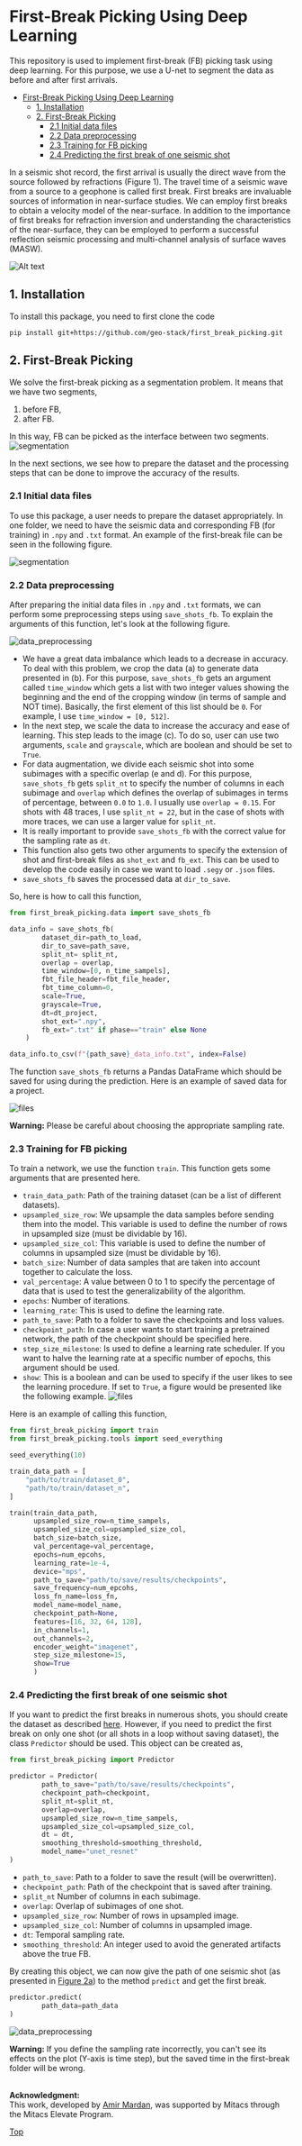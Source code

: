 <a id="top"></a>
# First-Break Picking Using Deep Learning

This repository is used to implement first-break (FB) picking task using deep learning. 
For this purpose, we use a U-net to segment the data as before and after first arrivals.

- [First-Break Picking Using Deep Learning](#first-break-picking-using-deep-learning)
  - [1. Installation](#1-installation)
  - [2. First-Break Picking](#2-first-break-picking)
    - [2.1 Initial data files](#21-initial-data-files)
    - [2.2 Data preprocessing](#22-data-preprocessing)
    - [2.3 Training for FB picking](#23-training-for-fb-picking)
    - [2.4 Predicting the first break of one seismic shot](#24-predicting-the-first-break-of-one-seismic-shot)

In a seismic shot record, the first arrival is usually the direct wave from the source followed by refractions (Figure 1). The travel time of a seismic wave from a source to a geophone is called first break. First breaks are invaluable sources of information in near-surface studies. We can employ first breaks to obtain a velocity model of the near-surface. In addition to the importance of first breaks for refraction inversion and understanding the characteristics of the near-surface, they can be employed to perform a successful reflection seismic processing and multi-channel analysis of surface waves (MASW).

![Alt text](./readme_files/waves.png)
  
## 1. Installation
To install this package, you need to first clone the code
```console
pip install git+https://github.com/geo-stack/first_break_picking.git
```

## 2. First-Break Picking
We solve the first-break picking as a segmentation problem. It means that we have two segments, 
1. before FB,
2. after FB.
   
In this way, FB can be picked as the interface between two segments.
![segmentation](./readme_files/fb_introducing_fb_segmentation.png)

In the next sections, we see how to prepare the dataset and the processing steps that can be done to improve the accuracy of the results.

### 2.1 Initial data files
To use this package, a user needs to prepare the dataset appropriately.
In one folder, we need to have the seismic data and corresponding FB (for training) in `.npy` and `.txt` format.
An example of the first-break file can be seen in the following figure.

![segmentation](./readme_files/fb_data.png)


### 2.2 Data preprocessing
After preparing the initial data files in `.npy` and `.txt` formats, we can perform some preprocessing steps using `save_shots_fb`. To explain the arguments of this function, let's look at the following figure.

<a id="Figure2"></a>
![data_preprocessing](./readme_files/fb_data_preparing.png)

- We have a great data imbalance which leads to a decrease in accuracy. To deal with this problem, we crop the data (a) to generate data presented in (b). For this purpose, `save_shots_fb` gets an argument called `time_window` which gets a list with two integer values showing the beginning and the end of the cropping window (in terms of sample and NOT time). Basically, the first element of this list should be `0`. For example, I use `time_window = [0, 512]`. 
- In the next step, we scale the data to increase the accuracy and ease of learning. This step leads to the image (c). To do so, user can use two arguments, `scale` and `grayscale`, which are boolean and should be set to `True`.
- For data augmentation, we divide each seismic shot into some subimages with a specific overlap (e and d). For this purpose, `save_shots_fb` gets `split_nt` to specify the number of columns in each subimage and `overlap` which defines the overlap of subimages in terms of percentage, between `0.0` to `1.0`. I usually use `overlap = 0.15`. For shots with 48 traces, I use `split_nt = 22`, but in the case of shots with more traces, we can use a larger value for `split_nt`.
- It is really important to provide `save_shots_fb` with the correct value for the sampling rate as `dt`.
- This function also gets two other arguments to specify the extension of shot and first-break files as `shot_ext` and `fb_ext`. This can be used to develop the code easily in case we want to load `.segy` or `.json` files.
- `save_shots_fb` saves the processed data at `dir_to_save`. 


So, here is how to call this function,

```Python
from first_break_picking.data import save_shots_fb

data_info = save_shots_fb(
        dataset_dir=path_to_load,
        dir_to_save=path_save,
        split_nt= split_nt,
        overlap = overlap,
        time_window=[0, n_time_sampels],
        fbt_file_header=fbt_file_header,
        fbt_time_column=0,
        scale=True,
        grayscale=True,
        dt=dt_project,
        shot_ext=".npy",
        fb_ext=".txt" if phase=="train" else None
    )

data_info.to_csv(f"{path_save}_data_info.txt", index=False)
```
The function `save_shots_fb` returns a Pandas DataFrame which should be saved for using during the prediction.
Here is an example of saved data for a project.

![files](./readme_files/fb_preprocessed_data.png)

<div class="alert alert-block alert-warning">
<b>Warning:</b> Please be careful about choosing the appropriate sampling rate.
</div>

### 2.3 Training for FB picking
To train a network, we use the function `train`. This function gets some arguments that are presented here.
- `train_data_path`: Path of the training dataset (can be a list of different datasets).
- `upsampled_size_row`: We upsample the data samples before sending them into the model. This variable is used to define the number of rows in upsampled size (must be dividable by 16).
- `upsampled_size_col`: This variable is used to define the number of columns in upsampled size (must be dividable by 16).
- `batch_size`: Number of data samples that are taken into account together to calculate the loss.
- `val_percentage`: A value between 0 to 1 to specify the percentage of data that is used to test the generalizability of the algorithm.
- `epochs`: Number of iterations.
- `learning_rate`: This is used to define the learning rate.
- `path_to_save`: Path to a folder to save the checkpoints and loss values.
- `checkpoint_path`: In case a user wants to start training a pretrained network, the path of the checkpoint should be specified here.
- `step_size_milestone`: Is used to define a learning rate scheduler. If you want to halve the learning rate at a specific number of epochs, this argument should be used.
- `show`: This is a boolean and can be used to specify if the user likes to see the learning procedure. If set to `True`, a figure would be presented like the following example.
![files](./readme_files/fb_train.gif)

Here is an example of calling this function,
```Python
from first_break_picking import train
from first_break_picking.tools import seed_everything

seed_everything(10)

train_data_path = [
    "path/to/train/dataset_0",
    "path/to/train/dataset_n",
]

train(train_data_path, 
      upsampled_size_row=n_time_sampels,
      upsampled_size_col=upsampled_size_col,
      batch_size=batch_size, 
      val_percentage=val_percentage,
      epochs=num_epcohs, 
      learning_rate=1e-4, 
      device="mps",
      path_to_save="path/to/save/results/checkpoints",
      save_frequency=num_epcohs,
      loss_fn_name=loss_fn,
      model_name=model_name,
      checkpoint_path=None,
      features=[16, 32, 64, 128],
      in_channels=1,
      out_channels=2,
      encoder_weight="imagenet",
      step_size_milestone=15,
      show=True
      )
```

### 2.4 Predicting the first break of one seismic shot
If you want to predict the first breaks in numerous shots, you should create the dataset as described [here](#22-data-preprocessing). 
However, if you need to predict the first break on only one shot (or all shots in a loop without saving dataset), the class `Predictor` should be used.
This object can be created as, 
```Python
from first_break_picking import Predictor

predictor = Predictor(
        path_to_save="path/to/save/results/checkpoints",
        checkpoint_path=checkpoint,
        split_nt=split_nt, 
        overlap=overlap, 
        upsampled_size_row=n_time_sampels, 
        upsampled_size_col=upsampled_size_col,
        dt = dt,
        smoothing_threshold=smoothing_threshold,
        model_name="unet_resnet"
)
```
- `path_to_save`: Path to a folder to save the result (will be overwritten).
- `checkpoint_path`: Path of the checkpoint that is saved after training.
- `split_nt` Number of columns in each subimage.
- `overlap`: Overlap of subimages of one shot.
- `upsampled_size_row`: Number of rows in upsampled image.
- `upsampled_size_col`: Number of columns in upsampled image.
- `dt`: Temporal sampling rate.
- `smoothing_threshold`: An integer used to avoid the generated artifacts above the true FB.
  
By creating this object, we can now give the path of one seismic shot (as presented in [Figure 2a](#Figure2)) to the method `predict` and get the first break.

```Python
predictor.predict(
        path_data=path_data
)
```
![data_preprocessing](./readme_files/fb_predict_one.png)

<div class="alert alert-block alert-warning">
<b>Warning:</b> If you define the sampling rate incorrectly, you can't see its effects on the plot (Y-axis is time step), but the saved time in the first-break folder will be wrong.
</div>
<br>

<!-- ## Issues and Questions -->
**Acknowledgment:**<br>
This work, developed by [Amir Mardan](https://github.com/AmirMardan), was supported by Mitacs through the Mitacs Elevate Program.


[Top](#top)


